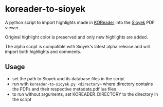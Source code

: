 # koreader-to-sioyek

A python script to import highlights made in [KOReader](https://github.com/koreader/koreader) into the [Sioyek](https://github.com/ahrm/sioyek) PDF viewer.

Original highlight color is preserved and only new highlights are added.

The alpha script is compatible with Sioyek's latest alpha release and will import both highlights and comments.

## Usage

- set the path to Sioyek and its database files in the script
- run with `koreader-to-sioyek.py <directory>` where directory contains the PDFs and their respective metadata.pdf.lua files
- to run without arguments, set KOREADER_DIRECTORY to the directory in the script
